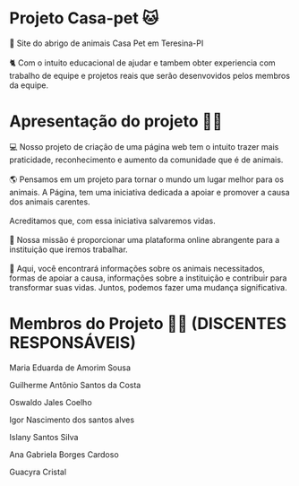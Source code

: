 # Projeto Casa-pet 🐱
🐶 Site do abrigo de animais Casa Pet em Teresina-PI 
<br> <br>
🐈 Com o intuito educacional de ajudar e tambem obter experiencia com trabalho de equipe e projetos reais que serão desenvovidos pelos membros da equipe.

# Apresentação do projeto 👨‍💻

💻 Nosso projeto de criação de uma página web tem o intuito trazer mais praticidade, reconhecimento e aumento da comunidade que é de animais. 
<br><br>
🌎 Pensamos em um projeto para tornar o mundo um lugar melhor para os animais. A Página, tem uma iniciativa dedicada a apoiar e promover a 
causa dos animais carentes. 
<br><br>
Acreditamos que, com essa iniciativa salvaremos vidas.
<br><br>
📲 Nossa missão é proporcionar uma plataforma online abrangente para a instituição que iremos trabalhar. 
<br><br>
📰 Aqui, você encontrará informações 
sobre os animais necessitados, formas de apoiar a causa, informações sobre a instituição e contribuir para transformar suas vidas.
Juntos, podemos fazer uma mudança significativa.

# Membros do Projeto 🙋‍♂️ (DISCENTES RESPONSÁVEIS)

Maria Eduarda de Amorim Sousa

Guilherme Antônio Santos da Costa

Oswaldo Jales Coelho

Igor Nascimento dos santos alves

Islany Santos Silva 

Ana Gabriela Borges Cardoso 

Guacyra Cristal

